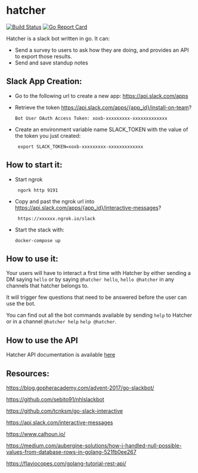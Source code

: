 # hatcher	

[![Build Status](https://travis-ci.com/matthieudolci/hatcher.svg?branch=master)](https://travis-ci.com/matthieudolci/hatcher) [![Go Report Card](https://goreportcard.com/badge/github.com/matthieudolci/hatcher)](https://goreportcard.com/report/github.com/matthieudolci/hatcher)

Hatcher is a slack bot written in go. It can:

- Send a survey to users to ask how they are doing, and provides an API to export those results.
- Send and save standup notes 

## Slack App Creation:

- Go to the following url to create a new app: https://api.slack.com/apps
- Retrieve the token https://api.slack.com/apps/{app_id}/install-on-team?

    ```Bot User OAuth Access Token: xoxb-xxxxxxxxx-xxxxxxxxxxxxx```

- Create an environment variable name SLACK_TOKEN with the value of the token you just created:

    ``` export SLACK_TOKEN=xoxb-xxxxxxxxx-xxxxxxxxxxxxx```

## How to start it:

- Start ngrok

    ``` ngork http 9191```

- Copy and past the ngrok url into https://api.slack.com/apps/{app_id}/interactive-messages?

    ``` https://xxxxxx.ngrok.io/slack```

- Start the stack with:

    ```docker-compose up```

## How to use it:

Your users will have to interact a first time with Hatcher by either sending a DM saying `hello` or by saying `@hatcher hello`, `hello @hatcher` in any channels that hatcher belongs to.

It will trigger few questions that need to be answered before the user can use the bot.

You can find out all the bot commands available by sending `help` to Hatcher or in a channel `@hatcher help` `help @hatcher`.

## How to use the API
Hatcher API documentation is available [here](https://documenter.getpostman.com/view/3454833/RWM9uVgF) 

## Resources:
https://blog.gopheracademy.com/advent-2017/go-slackbot/

https://github.com/sebito91/nhlslackbot

https://github.com/tcnksm/go-slack-interactive

https://api.slack.com/interactive-messages

https://www.calhoun.io/

https://medium.com/aubergine-solutions/how-i-handled-null-possible-values-from-database-rows-in-golang-521fb0ee267

https://flaviocopes.com/golang-tutorial-rest-api/
